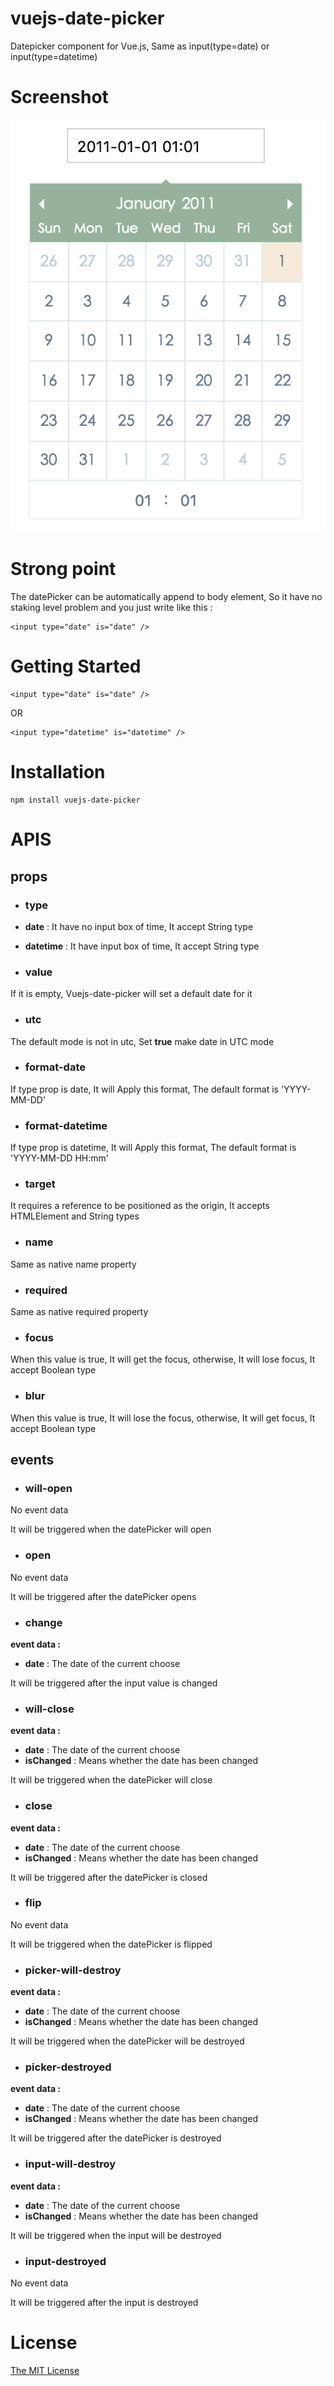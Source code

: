 # vuejs-date-picker

Datepicker component for Vue.js, Same as input(type=date) or input(type=datetime)

# Screenshot

![Screenshot](./screen-shot.png)

# Strong point

The datePicker can be automatically append to body element, So it have no staking level problem and you just write like this :
```
<input type="date" is="date" />
```

# Getting Started

```
<input type="date" is="date" />
```
OR
```
<input type="datetime" is="datetime" />
```

# Installation

```
npm install vuejs-date-picker
```

# APIS

## props

* ### type

* **date** : It have no input box of time, It accept String type
* **datetime** : It have input box of time, It accept String type

* ### value

If it is empty, Vuejs-date-picker will set a default date for it

* ### utc

The default mode is not in utc, Set **true** make date in UTC mode

* ### format-date

If type prop is date, It will Apply this format, The default format is 'YYYY-MM-DD'

* ### format-datetime

If type prop is datetime, It will Apply this format, The default format is 'YYYY-MM-DD HH:mm'

* ### target

It requires a reference to be positioned as the origin, It accepts HTMLElement and String types

* ### name

Same as native name property

* ### required

Same as native required property

* ### focus

When this value is true, It will get the focus, otherwise, It will lose focus, It accept Boolean type

* ### blur

When this value is true, It will lose the focus, otherwise, It will get focus, It accept Boolean type

## events

* ### will-open

No event data

It will be triggered when the datePicker will open

* ### open

No event data

It will be triggered after the datePicker opens

* ### change

**event data :**

* **date** : The date of the current choose

It will be triggered after the input value is changed

* ### will-close

**event data :**

* **date** : The date of the current choose
* **isChanged** : Means whether the date has been changed

It will be triggered when the datePicker will close

* ### close

**event data :**

* **date** : The date of the current choose
* **isChanged** : Means whether the date has been changed

It will be triggered after the datePicker is closed

* ### flip

No event data

It will be triggered when the datePicker is flipped

* ### picker-will-destroy

**event data :**

* **date** : The date of the current choose
* **isChanged** : Means whether the date has been changed

It will be triggered when the datePicker will be destroyed

* ### picker-destroyed

**event data :**

* **date** : The date of the current choose
* **isChanged** : Means whether the date has been changed

It will be triggered after the datePicker is destroyed

* ### input-will-destroy

**event data :**

* **date** : The date of the current choose
* **isChanged** : Means whether the date has been changed

It will be triggered when the input will be destroyed

* ### input-destroyed

No event data

It will be triggered after the input is destroyed

# License

[The MIT License](https://opensource.org/licenses/MIT)
